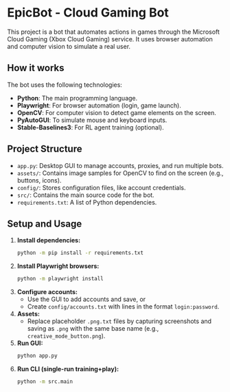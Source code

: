 # EpicBot - Cloud Gaming Bot

This project is a bot that automates actions in games through the Microsoft Cloud Gaming (Xbox Cloud Gaming) service. It uses browser automation and computer vision to simulate a real user.

## How it works

The bot uses the following technologies:

- **Python**: The main programming language.
- **Playwright**: For browser automation (login, game launch).
- **OpenCV**: For computer vision to detect game elements on the screen.
- **PyAutoGUI**: To simulate mouse and keyboard inputs.
- **Stable-Baselines3**: For RL agent training (optional).

## Project Structure

- `app.py`: Desktop GUI to manage accounts, proxies, and run multiple bots.
- `assets/`: Contains image samples for OpenCV to find on the screen (e.g., buttons, icons).
- `config/`: Stores configuration files, like account credentials.
- `src/`: Contains the main source code for the bot.
- `requirements.txt`: A list of Python dependencies.

## Setup and Usage

1.  **Install dependencies:**
    ```bash
    python -m pip install -r requirements.txt
    ```
2.  **Install Playwright browsers:**
    ```bash
    python -m playwright install
    ```
3.  **Configure accounts:**
    -   Use the GUI to add accounts and save, or
    -   Create `config/accounts.txt` with lines in the format `login:password`.
4.  **Assets:**
    -   Replace placeholder `.png.txt` files by capturing screenshots and saving as `.png` with the same base name (e.g., `creative_mode_button.png`).
5.  **Run GUI:**
    ```bash
    python app.py
    ```
6.  **Run CLI (single-run training+play):**
    ```bash
    python -m src.main
    ``` 